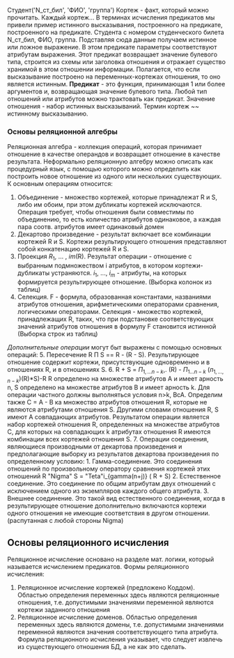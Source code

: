 Студент('N_ст_бил', 'ФИО', 'группа')
Кортеж - факт, который можно прочитать. Каждый кортеж...
В терминах исчисления предикатов мы привели пример истинного высказывания, построенного на предикате, построенного на предикате. Студента с номером студенческого билета N_ст_бил, ФИО, группа. Подставляя сюда данные получаем истинное или ложное выражение. В этом предикате параметры соответствуют атрибутам выражения. Этот предикат возвращает значение булевого типа, строится из схемы или заголовка отношения и отражает существо хранимой в этом отношении информации. Полагается, что если высказывание построено на переменных-кортежах отношения, то оно является истинным. 
**Предикат** - это функция, принимающая 1 или более аргументов и, возвращающая значение булевого типа. 
Любой тип отношений или атрибутов можно трактовать как предикат. Значение отношения - набор истинных высказываний. Термин кортеж ~~ истинному высказыванию.

### Основы реляционной алгебры
Реляционная алгебра - коллекция операций, которая принимает отношение в качестве операндов и возвращает отношение в качестве результата. Неформально реляционную алгебру можно описать как процедурный язык, с помощью которого можно определить как построить новое отношение из одного или нескольких существующих. 
К основным операциям относится:
1. Объединение - множество кортежей, которые принадлежат R и S, либо им обоим, при этом дубликаты кортежей исключаются. Операция требует, чтобы отношения были совместимы по объединению, то есть количество атрибутов одинаковое, а каждая пара соотв. атрибутов имеет одинаковый домен
2. Декартово произведение - результат включает все комбинации кортежей R и S. Кортежи результирующего отношения представляют собой конкатенацию кортежей R и S.
3. Проекция $R_1$, ... , $im$(R). Результат операции - отношение с выбранным подмножеством i атрибутов, в котором кортежи-дубликаты устраняются. $i_1$, ..., $i_m$ - атрибуты, на которых формируется результирующее отношение. (Выборка колонок из таблиц)
4. Селекция. F - формула, образованная константами, названиями атрибутов отношения, арифметическими операторами сравнения, логическими операторами. Селекция - множество кортежей, принадлежащих R, таких, что при подстановке соответствующих значений атрибутов отношения в формулу F становится истинной (Выборка строк из таблиц)

*Дополнительные операции* могут быт выражены  с помощью основных операций:
5. Пересечение R П S == R - (R - S). Результирующее отношение содержит кортежи, присутствующие одновременно и в отношениях R, и в отношениях S.
6. R + S = $П_{1, ... n-k},$. (R) - $П_{1 ... n-k}$ ($п_{1, ..., n-k}$)(R)$*$S)-R
R определено на множестве атрибутов A и имеет арность n, S определено на множестве атрибутов B и имеет арность k. Для операции частного должны выполняться условия n>k, BcA. Определим также C = A - B ка множество атрибутов отношения R, которые не являются атрибутами отношения S. Другими словами отношения R, S имеют A совпадающих атрибутов. Результатом операции является набор кортежей отношения R, определенных на множестве атрибутов C, для которых на совпадающих k атрибутах отношения R имеются комбинации всех кортежей отношения S.
7. Операции соединения, являющиеся производными от декартова произведения и предполагающие выборку из результатов декартова произведения по определенному условию:
	1. Гамма-соединение. Это соединения отношений по произвольному оператору сравнения кортежей этих отношений R "Nigma" S = "Teta"i_{gamma(n+j)} ( R + S)
	2. Естественное соединение. Это соединение по общим атрибутам двух отношений с исключением одного из экземпляров каждого общего атрибута.
	3. Внешнее соединение. Это такой вид естественного соединения, когда в результирующее отношение дополнительно включаются кортежи одного отношения не имеющие соответствия в другом отношении. (распутанная с любой стороны Nigma)

## Основы реляционного исчисления
Реляционное исчисление основано на разделе мат. логики, который называется исчислением предикатов. 
Формы реляционного исчисления:
1. Реляционное исчисление кортежей (предложено Коддом). Областью определения переменных здесь являются реляционные отношения, т.е. допустимыми значениями переменной являются кортежи заданного отношения
2. Реляционное исчисление доменов. Областью определения переменных здесь являются домены, т.е. допустимыми значениями переменной являются значения соответствующего типа атрибута.
Формула реляционного исчисления указывает, что следует извлечь из существующего отношения БД, а не как это сделать.